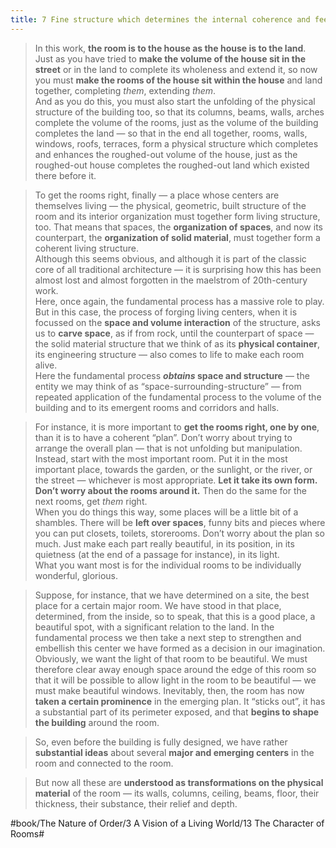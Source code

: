 ```yaml
---
title: 7 Fine structure which determines the internal coherence and feeling in the room
---
```


> In this work, **the room is to the house as the house is to the land**. Just as you have tried to **make the volume of the house sit in the street** or in the land to complete its wholeness and extend it, so now you must **make the rooms of the house sit within the house** and land together, completing *them*, extending *them*.   
> And as you do this, you must also start the unfolding of the physical structure of the building too, so that its columns, beams, walls, arches complete the volume of the rooms, just as the volume of the building completes the land — so that in the end all together, rooms, walls, windows, roofs, terraces, form a physical structure which completes and enhances the roughed-out volume of the house, just as the roughed-out house completes the roughed-out land which existed there before it.  

> To get the rooms right, finally — a place whose centers are themselves living — the physical, geometric, built structure of the room and its interior organization must together form living structure, too. That means that spaces, the **organization of spaces**, and now its counterpart, the **organization of solid material**, must together form a coherent living structure.   
> Although this seems obvious, and although it is part of the classic core of all traditional architecture — it is surprising how this has been almost lost and almost forgotten in the maelstrom of 20th-century work.  
> Here, once again, the fundamental process has a massive role to play. But in this case, the process of forging living centers, when it is focussed on the **space and volume interaction** of the structure, asks us to **carve space**, as if from rock, until the counterpart of space — the solid material structure that we think of as its **physical container**, its engineering structure — also comes to life to make each room alive.  
> Here the fundamental process ***obtains* space and structure** — the entity we may think of as “space-surrounding-structure” — from repeated application of the fundamental process to the volume of the building and to its emergent rooms and corridors and halls.  

> For instance, it is more important to **get the rooms right, one by one**, than it is to have a coherent “plan”. Don’t worry about trying to arrange the overall plan — that is not unfolding but manipulation. Instead, start with the most important room. Put it in the most important place, towards the garden, or the sunlight, or the river, or the street — whichever is most appropriate. **Let it take its own form. Don’t worry about the rooms around it.** Then do the same for the next rooms, get *them* right.   
> When you do things this way, some places will be a little bit of a shambles. There will be **left over spaces**, funny bits and pieces where you can put closets, toilets, storerooms. Don’t worry about the plan so much. Just make each part really beautiful, in its position, in its quietness (at the end of a passage for instance), in its light.  
> What you want most is for the individual rooms to be individually wonderful, glorious.  

> Suppose, for instance, that we have determined on a site, the best place for a certain major room. We have stood in that place, determined, from the inside, so to speak, that this is a good place, a beautiful spot, with a significant relation to the land. In the fundamental process we then take a next step to strengthen and embellish this center we have formed as a decision in our imagination.  
> Obviously, we want the light of that room to be beautiful. We must therefore clear away enough space around the edge of this room so that it will be possible to allow light in the room to be beautiful — we must make beautiful windows. Inevitably, then, the room has now **taken a certain prominence** in the emerging plan. It “sticks out”, it has a substantial part of its perimeter exposed, and that **begins to shape the building** around the room.  

> So, even before the building is fully designed, we have rather **substantial ideas** about several **major and emerging centers** in the room and connected to the room.  

> But now all these are **understood as transformations on the physical material** of the room — its walls, columns, ceiling, beams, floor, their thickness, their substance, their relief and depth.  

#book/The Nature of Order/3 A Vision of a Living World/13 The Character of Rooms#